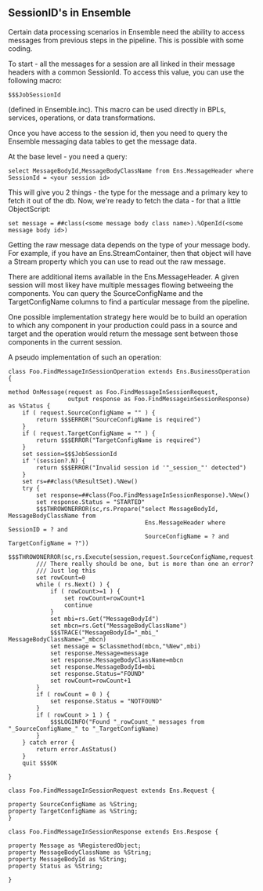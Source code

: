SessionID's in Ensemble
-----------------------

Certain data processing scenarios in Ensemble need the ability to access messages
from previous steps in the pipeline. This is possible with some coding.

To start - all the messages for a session are all linked in their message headers
with a common SessionId. To access this value, you can use the following macro:

```
$$$JobSessionId
```

(defined in Ensemble.inc). This macro can be used directly in BPLs, services, operations, or
data transformations.

Once you have access to the session id, then you need to query the Ensemble messaging
data tables to get the message data.

At the base level - you need a query:

```
select MessageBodyId,MessageBodyClassName from Ens.MessageHeader where SessionId = <your session id>
```

This will give you 2 things - the type for the message and a primary key to fetch it
out of the db.
Now, we're ready to fetch the data - for that a little ObjectScript:

```
set message = ##class(<some message body class name>).%OpenId(<some message body id>)
```

Getting the raw message data depends on the type of your message body.
For example, if you have an Ens.StreamContainer, then that object will have a Stream
property which you can use to read out the raw message.

There are additional items available in the Ens.MessageHeader. A given session will most
likey have multiple messages flowing betweeing the components. You can query the SourceConfigName
and the TargetConfigName columns to find a particular message from the pipeline.

One possible implementation strategy here would be to build an operation to which any component in 
your production could pass in a source and target and the operation would return the message
sent between those components in the current session.

A pseudo implementation of such an operation:

```
class Foo.FindMessageInSessionOperation extends Ens.BusinessOperation
{

method OnMessage(request as Foo.FindMessageInSessionRequest,
				 output response as Foo.FindMessageinSessionResponse) as %Status {
	if ( request.SourceConfigName = "" ) {
		return $$$ERROR("SourceConfigName is required")
	}
	if ( request.TargetConfigName = "" ) {
		return $$$ERROR("TargetConfigName is required")
	}
	set session=$$$JobSessionId
	if '(session?.N) {
		return $$$ERROR("Invalid session id '"_session_"' detected")
	}
	set rs=##class(%ResultSet).%New()
	try {
		set response=##class(Foo.FindMessageInSessionResponse).%New()
		set response.Status = "STARTED"
		$$$THROWONERROR(sc,rs.Prepare("select MessageBodyId, MessageBodyClassName from
									   Ens.MessageHeader where SessionID = ? and
									   SourceConfigName = ? and TargetConfigName = ?"))
		$$$THROWONERROR(sc,rs.Execute(session,request.SourceConfigName,request.TargetConfigName))
		/// There really should be one, but is more than one an error?
		/// Just log this
		set rowCount=0
		while ( rs.Next() ) {
			if ( rowCount>=1 ) {
				set rowCount=rowCount+1
				continue
			}
			set mbi=rs.Get("MessageBodyId")
			set mbcn=rs.Get("MessageBodyClassName")
			$$$TRACE("MessageBodyId="_mbi_" MessageBodyClassName="_mbcn)
			set message = $classmethod(mbcn,"%New",mbi)
			set response.Message=message
			set response.MessageBodyClassName=mbcn
			set response.MessageBodyId=mbi
			set response.Status="FOUND"
			set rowCount=rowCount+1
		}
		if ( rowCount = 0 ) {
			set response.Status = "NOTFOUND"
		}
		if ( rowCount > 1 ) {
			$$$LOGINFO("Found "_rowCount_" messages from "_SourceConfigName_" to "_TargetConfigName)
		}
	} catch error {
		return error.AsStatus()
	}
	quit $$$OK

}

class Foo.FindMessageInSessionRequest extends Ens.Request {

property SourceConfigName as %String;
property TargetConfigName as %String;
}

class Foo.FindMessageInSessionResponse extends Ens.Respose {

property Message as %RegisteredObject;
property MessageBodyClassName as %String;
property MessageBodyId as %String;
property Status as %String;

}
```


